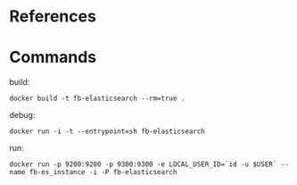 # References

# Commands

build:

    docker build -t fb-elasticsearch --rm=true .

debug:

    docker run -i -t --entrypoint=sh fb-elasticsearch

run:

    docker run -p 9200:9200 -p 9300:9300 -e LOCAL_USER_ID=`id -u $USER` --name fb-es_instance -i -P fb-elasticsearch